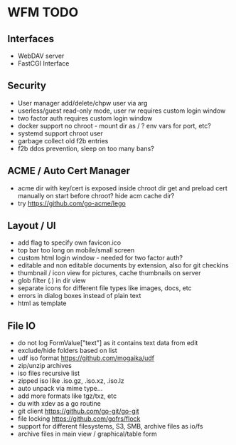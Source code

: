 # WFM TODO

## Interfaces
* WebDAV server
* FastCGI Interface

## Security
* User manager add/delete/chpw user via arg
* userless/guest read-only mode, user rw
  requires custom login window
* two factor auth
  requires custom login window
* docker support
  no chroot - mount dir as / ?
  env vars for port, etc?
* systemd support
  chroot
  user
* garbage collect old f2b entries
* f2b ddos prevention, sleep on too many bans?

## ACME / Auto Cert Manager
* acme dir with key/cert is exposed inside chroot dir
  get and preload cert manually on start before chroot?
  hide acm cache dir?
* try https://github.com/go-acme/lego

## Layout / UI
* add flag to specify own favicon.ico
* top bar too long on mobile/small screen
* custom html login window - needed for two factor auth?
* editable and non editable documents by extension, also for git checkins
* thumbnail / icon view for pictures, cache thumbnails on server
* glob filter (*.*) in dir view
* separate icons for different file types like images, docs, etc
* errors in dialog boxes instead of plain text
* html as template

## File IO
* do not log FormValue["text"] as it contains text data from edit
* exclude/hide folders based on list
* udf iso format https://github.com/mogaika/udf
* zip/unzip archives
* iso files recursive list
* zipped iso like .iso.gz, .iso.xz, .iso.lz
* auto unpack via mime type...
* add more formats like tgz/txz, etc
* du with xdev as a go routine
* git client https://github.com/go-git/go-git
* file locking https://github.com/gofrs/flock
* support for different filesystems, S3, SMB, archive files as io/fs
* archive files in main view / graphical/table form

